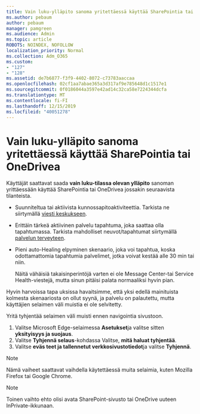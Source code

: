 ```yaml
---
title: Vain luku-ylläpito sanoma yritettäessä käyttää SharePointia tai OneDrivea
ms.author: pebaum
author: pebaum
manager: pamgreen
ms.audience: Admin
ms.topic: article
ROBOTS: NOINDEX, NOFOLLOW
localization_priority: Normal
ms.collection: Adm_O365
ms.custom:
- "127"
- "128"
ms.assetid: de7b6877-f3f9-4402-8072-c73783aaccaa
ms.openlocfilehash: 02cf1aa7abae365a3d317af9e785648d1c1517e1
ms.sourcegitcommit: 0f0186044a3597e42ad14c32ca58e7224344dcfa
ms.translationtype: MT
ms.contentlocale: fi-FI
ms.lasthandoff: 12/15/2019
ms.locfileid: "40051278"
---
```

# <a name="read-only-for-maintenance-message-when-attempting-to-use-sharepoint-or-onedrive"></a>Vain luku-ylläpito sanoma yritettäessä käyttää SharePointia tai OneDrivea

Käyttäjät saattavat saada **vain luku-tilassa olevan ylläpito** sanoman yrittäessään käyttää SharePointia tai OneDrivea jossakin seuraavista tilanteista. 

-   Suunniteltua tai aktiivista kunnossapitoaktiviteettia.  Tarkista ne siirtymällä [viesti keskukseen](https://portal.office.com/adminportal/home#/messagecenter).
-   Erittäin tärkeä aktiivinen palvelu tapahtuma, joka saattaa olla tapahtumassa. Tarkista mahdolliset neuvot/tapahtumat siirtymällä [palvelun terveyteen](https://portal.office.com/adminportal/home#/servicehealth).
-   Pieni auto-Healing elpyminen skenaario, joka voi tapahtua, koska odottamattomia tapahtumia palvelimet, jotka voivat kestää alle 30 min tai niin. 
    
    Näitä vähäisiä takaisinperintöjä varten ei ole Message Center-tai Service Health-viestejä, mutta sinun pitäisi palata normaaliksi hyvin pian.

Hyvin harvoissa tapa uksissa havaitsimme, että yksi edellä mainituista kolmesta skenaariosta on ollut syynä, ja palvelu on palautettu, mutta käyttäjien selaimen väli muistia ei ole selvitetty.

Yritä tyhjentää selaimen väli muisti ennen navigointia sivustoon.

1. Valitse Microsoft Edge-selaimessa **Asetukset**ja valitse sitten **yksityisyys ja suojaus**.
2. Valitse **Tyhjennä selaus**-kohdassa Valitse, **mitä haluat tyhjentää**.
3. Valitse **eväs teet ja tallennetut verkkosivustotiedot**ja valitse **Tyhjennä**.

>[!Note] 
> Nämä vaiheet saattavat vaihdella käytettäessä muita selaimia, kuten Mozilla Firefox tai Google Chrome.

>[!Note] 
> Toinen vaihto ehto olisi avata SharePoint-sivusto tai OneDrive uuteen InPrivate-ikkunaan.